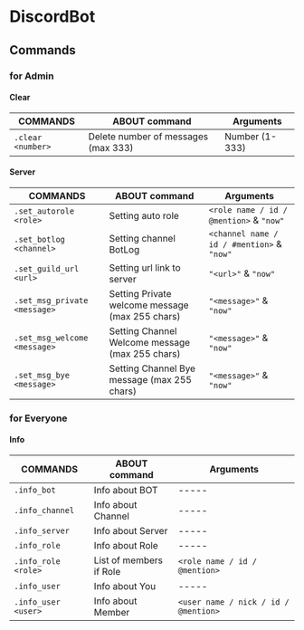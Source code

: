 # DiscordBot
## Commands
### for Admin
#### Clear
COMMANDS | ABOUT command | Arguments
------------- | ------------- | -------------
`.clear <number>` | Delete number of messages (max 333) | Number (1-333)

#### Server
COMMANDS | ABOUT command | Arguments
------------- | ------------- | -------------
`.set_autorole <role>` | Setting auto role | `<role name / id / @mention>` & `"now"`
`.set_botlog <channel>` | Setting channel BotLog | `<channel name / id / #mention>` & `"now"`
`.set_guild_url <url>` | Setting url link to server | `"<url>"` & `"now"`
`.set_msg_private <message>` | Setting Private welcome message (max 255 chars) | `"<message>"` & `"now"`
`.set_msg_welcome <message>` | Setting Channel Welcome message (max 255 chars) | `"<message>"` & `"now"`
`.set_msg_bye <message>` | Setting Channel Bye message (max 255 chars) | `"<message>"` & `"now"`

### for Everyone
#### Info
COMMANDS | ABOUT command | Arguments
------------- | ------------- | -------------
`.info_bot` | Info about BOT | -----
`.info_channel` | Info about Channel | -----
`.info_server` | Info about Server | -----
`.info_role` | Info about Role | -----
`.info_role <role>` | List of members if Role | `<role name / id / @mention>`
`.info_user` | Info about You | -----
`.info_user <user>` | Info about Member | `<user name / nick / id / @mention>`
